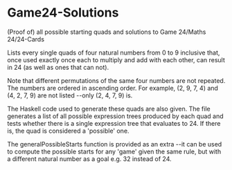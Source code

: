 # Game24-Solutions
(Proof of) all possible starting quads and solutions to Game 24/Maths 24/24-Cards


Lists every single quads of four natural numbers from 0 to 9 inclusive that, once used exactly once each to multiply and
add with each other, can result in 24 (as well as ones that can not). 

Note that different permutations of the same four numbers are not repeated. The numbers are ordered in ascending order.
For example, (2, 9, 7, 4) and (4, 2, 7, 9) are not listed --only (2, 4, 7, 9) is.


The Haskell code used to generate these quads are also given. The file generates a list of all possible expression trees produced by each
quad and tests whether there is a single expression tree that evaluates to 24. If there is, the quad is considered a 'possible' one.


The generalPossibleStarts function is provided as an extra --it can be used to compute the possible starts for any 'game' given the
same rule, but with a different natural number as a goal e.g. 32 instead of 24.

